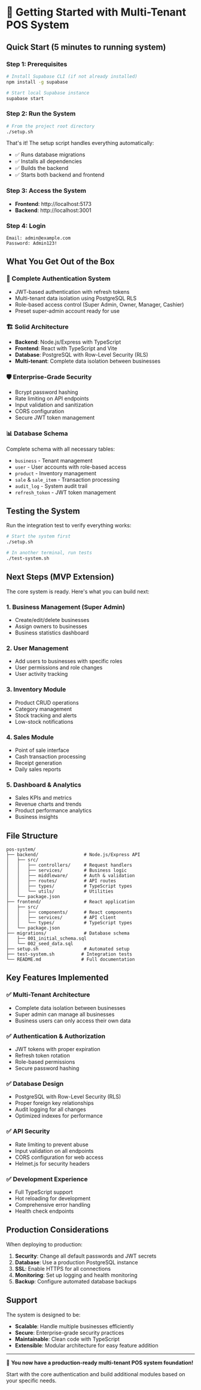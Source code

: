 # 🚀 Getting Started with Multi-Tenant POS System

## Quick Start (5 minutes to running system)

### Step 1: Prerequisites
```bash
# Install Supabase CLI (if not already installed)
npm install -g supabase

# Start local Supabase instance
supabase start
```

### Step 2: Run the System
```bash
# From the project root directory
./setup.sh
```

That's it! The setup script handles everything automatically:
- ✅ Runs database migrations
- ✅ Installs all dependencies
- ✅ Builds the backend
- ✅ Starts both backend and frontend

### Step 3: Access the System
- **Frontend**: http://localhost:5173
- **Backend**: http://localhost:3001

### Step 4: Login
```
Email: admin@example.com
Password: Admin123!
```

## What You Get Out of the Box

### 🔐 Complete Authentication System
- JWT-based authentication with refresh tokens
- Multi-tenant data isolation using PostgreSQL RLS
- Role-based access control (Super Admin, Owner, Manager, Cashier)
- Preset super-admin account ready for use

### 🏗️ Solid Architecture
- **Backend**: Node.js/Express with TypeScript
- **Frontend**: React with TypeScript and Vite
- **Database**: PostgreSQL with Row-Level Security (RLS)
- **Multi-tenant**: Complete data isolation between businesses

### 🛡️ Enterprise-Grade Security
- Bcrypt password hashing
- Rate limiting on API endpoints
- Input validation and sanitization
- CORS configuration
- Secure JWT token management

### 📊 Database Schema
Complete schema with all necessary tables:
- `business` - Tenant management
- `user` - User accounts with role-based access
- `product` - Inventory management
- `sale` & `sale_item` - Transaction processing
- `audit_log` - System audit trail
- `refresh_token` - JWT token management

## Testing the System

Run the integration test to verify everything works:
```bash
# Start the system first
./setup.sh

# In another terminal, run tests
./test-system.sh
```

## Next Steps (MVP Extension)

The core system is ready. Here's what you can build next:

### 1. Business Management (Super Admin)
- Create/edit/delete businesses
- Assign owners to businesses
- Business statistics dashboard

### 2. User Management
- Add users to businesses with specific roles
- User permissions and role changes
- User activity tracking

### 3. Inventory Module
- Product CRUD operations
- Category management
- Stock tracking and alerts
- Low-stock notifications

### 4. Sales Module
- Point of sale interface
- Cash transaction processing
- Receipt generation
- Daily sales reports

### 5. Dashboard & Analytics
- Sales KPIs and metrics
- Revenue charts and trends
- Product performance analytics
- Business insights

## File Structure
```
pos-system/
├── backend/                 # Node.js/Express API
│   ├── src/
│   │   ├── controllers/     # Request handlers
│   │   ├── services/        # Business logic
│   │   ├── middleware/      # Auth & validation
│   │   ├── routes/          # API routes
│   │   ├── types/           # TypeScript types
│   │   └── utils/           # Utilities
│   └── package.json
├── frontend/                # React application
│   ├── src/
│   │   ├── components/      # React components
│   │   ├── services/        # API client
│   │   └── types/           # TypeScript types
│   └── package.json
├── migrations/              # Database schema
│   ├── 001_initial_schema.sql
│   └── 002_seed_data.sql
├── setup.sh                 # Automated setup
├── test-system.sh          # Integration tests
└── README.md               # Full documentation
```

## Key Features Implemented

### ✅ Multi-Tenant Architecture
- Complete data isolation between businesses
- Super admin can manage all businesses
- Business users can only access their own data

### ✅ Authentication & Authorization
- JWT tokens with proper expiration
- Refresh token rotation
- Role-based permissions
- Secure password hashing

### ✅ Database Design
- PostgreSQL with Row-Level Security (RLS)
- Proper foreign key relationships
- Audit logging for all changes
- Optimized indexes for performance

### ✅ API Security
- Rate limiting to prevent abuse
- Input validation on all endpoints
- CORS configuration for web access
- Helmet.js for security headers

### ✅ Development Experience
- Full TypeScript support
- Hot reloading for development
- Comprehensive error handling
- Health check endpoints

## Production Considerations

When deploying to production:

1. **Security**: Change all default passwords and JWT secrets
2. **Database**: Use a production PostgreSQL instance
3. **SSL**: Enable HTTPS for all connections
4. **Monitoring**: Set up logging and health monitoring
5. **Backup**: Configure automated database backups

## Support

The system is designed to be:
- **Scalable**: Handle multiple businesses efficiently
- **Secure**: Enterprise-grade security practices
- **Maintainable**: Clean code with TypeScript
- **Extensible**: Modular architecture for easy feature addition

---

🎉 **You now have a production-ready multi-tenant POS system foundation!**

Start with the core authentication and build additional modules based on your specific needs.